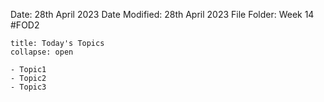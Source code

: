 Date: 28th April 2023
Date Modified: 28th April 2023
File Folder: Week 14
#FOD2  

```ad-abstract
title: Today's Topics
collapse: open

- Topic1
- Topic2
- Topic3

```



